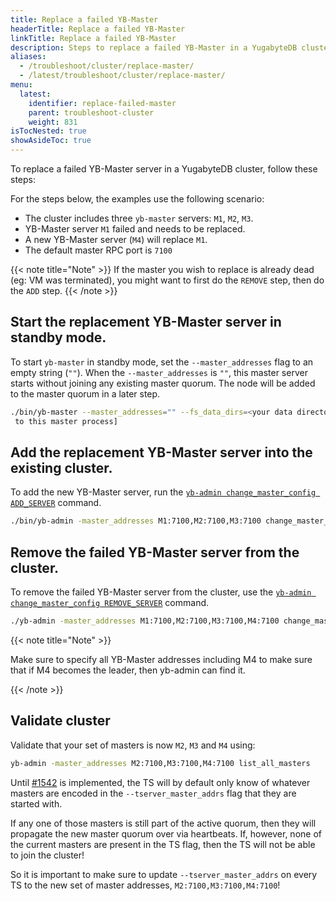 ```yaml
---
title: Replace a failed YB-Master
headerTitle: Replace a failed YB-Master
linkTitle: Replace a failed YB-Master
description: Steps to replace a failed YB-Master in a YugabyteDB cluster.
aliases:
  - /troubleshoot/cluster/replace-master/
  - /latest/troubleshoot/cluster/replace-master/
menu:
  latest:
    identifier: replace-failed-master
    parent: troubleshoot-cluster
    weight: 831
isTocNested: true
showAsideToc: true
---
```


To replace a failed YB-Master server in a YugabyteDB cluster, follow these steps:

For the steps below, the examples use the following scenario:

- The cluster includes three `yb-master` servers: `M1`, `M2`, `M3`.
- YB-Master server `M1` failed and needs to be replaced.
- A new YB-Master server (`M4`) will replace `M1`.
- The default master RPC port is `7100`

{{< note title="Note" >}}
If the master you wish to replace is already dead (eg: VM was terminated), you might want to first do the `REMOVE` step, then do the `ADD` step.
{{< /note >}}


## Start the replacement YB-Master server in standby mode. 

To start `yb-master` in standby mode, set the `--master_addresses` flag to an empty string (`""`). When the
 `--master_addresses` is `""`, this master server starts without joining any existing master quorum. The node will be added to the master quorum in a later step.

```sh
./bin/yb-master --master_addresses="" --fs_data_dirs=<your data directories> [any other flags you would normally pass
 to this master process]
```

## Add the replacement YB-Master server into the existing cluster.

To add the new YB-Master server, run the [`yb-admin change_master_config ADD_SERVER`](../../admin/cli/yb-admin/#change-master-config) command.

```sh
./bin/yb-admin -master_addresses M1:7100,M2:7100,M3:7100 change_master_config ADD_SERVER M4 7100
```

## Remove the failed YB-Master server from the cluster.

To remove the failed YB-Master server from the cluster, use the [`yb-admin change_master_config REMOVE_SERVER`](../../admin/yb-admin/#change-master-config`) command.

```sh
./yb-admin -master_addresses M1:7100,M2:7100,M3:7100,M4:7100 change_master_config REMOVE_SERVER M1 7100
```
{{< note title="Note" >}}

Make sure to specify all YB-Master addresses including M4 to make sure that if M4 becomes the leader, then yb-admin can find it.

{{< /note >}}
## Validate cluster

Validate that your set of masters is now `M2`, `M3` and `M4` using:
```bash
yb-admin -master_addresses M2:7100,M3:7100,M4:7100 list_all_masters
```

Until [#1542](https://github.com/yugabyte/yugabyte-db/issues/1542) is implemented, the TS will by default only know of 
whatever masters are encoded in the `--tserver_master_addrs` flag that they are started with. 

If any one of those masters is still part of the active quorum, then they will propagate the new master quorum over via heartbeats. 
If, however, none of the current masters are present in the TS flag, then the TS will not be able to join the cluster! 

So it is important to make sure to update `--tserver_master_addrs` on every TS to the new set of master addresses, `M2:7100,M3:7100,M4:7100`!
